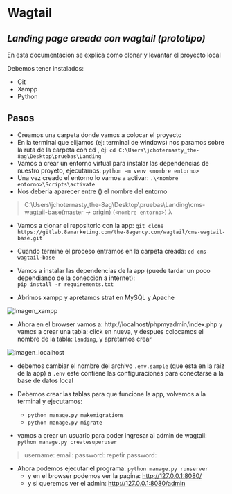 # Wagtail
## _Landing page creada con wagtail (prototipo)_

En esta documentacion se explica como clonar y levantar el proyecto local

Debemos tener instalados:
- Git
- Xampp
- Python

## Pasos

* Creamos una carpeta donde vamos a colocar el proyecto
* En la terminal que elijamos (ej: terminal de windows)  nos paramos sobre la ruta de la carpeta con cd <ruta>, ej: 
```cd C:\Users\jchoternasty_the-8ag\Desktop\pruebas\Landing``` 
* Vamos a crear un entorno virtual para instalar las dependencias de nuestro proyeto, ejecutamos: 
```python -m venv <nombre entorno>```
* Una vez creado el entorno lo vamos a activar: 
```.\<nombre entorno>\Scripts\activate```
* Nos deberia aparecer entre () el nombre del entorno

> C:\Users\jchoternasty_the-8ag\Desktop\pruebas\Landing\cms-wagtail-base(master -> origin)
> (`<nombre entorno>`) λ

* Vamos a clonar el repositorio con la app: 
```git clone https://gitlab.8amarketing.com/the-8agency.com/wagtail/cms-wagtail-base.git```

* Cuando termine el proceso entramos en la carpeta creada: ```cd cms-wagtail-base```
* Vamos a instalar las dependencias de la app (puede tardar un poco dependiando de la coneccion a internet):  
```pip install -r requirements.txt```
* Abrimos xampp y apretamos strat en MySQL y Apache

![Imagen_xampp](./static/img/screen-xampp.png)

* Ahora en el browser vamos a: http://localhost/phpmyadmin/index.php
y vamos a crear una tabla: 
click en nueva, y despues colocamos el nombre de la tabla: `landing`, y apretamos crear

![Imagen_localhost](./static/img/screen-localhost.png)

* debemos cambiar el nombre del archivo `.env.sample` (que esta en la raiz de la app) a `.env` este contiene las configuraciones para conectarse a la base de datos local 

* Debemos crear las tablas para que funcione la app, volvemos a la terminal y ejecutamos: 
	- ```python manage.py makemigrations```
	- ```python manage.py migrate```

* vamos a crear un usuario para poder ingresar al admin de wagtail: 
```python manage.py createsuperuser```

> username:
> email: 
> password: 
> repetir password:

* Ahora podemos ejecutar el programa: `python manage.py runserver`
    * y en el browser podemos ver la pagina: http://127.0.0.1:8080/
    * y si queremos ver el admin: http://127.0.0.1:8080/admin